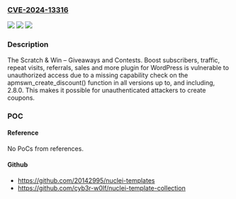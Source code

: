 ### [CVE-2024-13316](https://cve.mitre.org/cgi-bin/cvename.cgi?name=CVE-2024-13316)
![](https://img.shields.io/static/v1?label=Product&message=Scratch%20%26%20Win%20%E2%80%93%20Giveaways%20and%20Contests.%20Boost%20subscribers%2C%20traffic%2C%20repeat%20visits%2C%20%20referrals%2C%20sales%20and%20more&color=blue)
![](https://img.shields.io/static/v1?label=Version&message=*%3C%3D%202.8.0%20&color=brighgreen)
![](https://img.shields.io/static/v1?label=Vulnerability&message=CWE-862%20Missing%20Authorization&color=brighgreen)

### Description

The Scratch & Win – Giveaways and Contests. Boost subscribers, traffic, repeat visits,  referrals, sales and more plugin for WordPress is vulnerable to unauthorized access due to a missing capability check on the apmswn_create_discount() function in all versions up to, and including, 2.8.0. This makes it possible for unauthenticated attackers to create coupons.

### POC

#### Reference
No PoCs from references.

#### Github
- https://github.com/20142995/nuclei-templates
- https://github.com/cyb3r-w0lf/nuclei-template-collection

